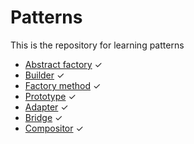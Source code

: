 # Patterns
This is the repository for learning patterns
* [Abstract factory](https://github.com/ThePersonThat/Patterns/tree/master/src/main/java/com/alex/patterns/abstractfactory) ✓
* [Builder](https://github.com/ThePersonThat/Patterns/tree/master/src/main/java/com/alex/patterns/builder) ✓
* [Factory method](https://github.com/ThePersonThat/Patterns/tree/master/src/main/java/com/alex/patterns/factorymethod) ✓
* [Prototype](https://github.com/ThePersonThat/Patterns/tree/master/src/main/java/com/alex/patterns/prototype) ✓
* [Adapter](https://github.com/ThePersonThat/Patterns/tree/master/src/main/java/com/alex/patterns/adapter) ✓
* [Bridge](https://github.com/ThePersonThat/Patterns/tree/master/src/main/java/com/alex/patterns/bridge) ✓
* [Compositor](https://github.com/ThePersonThat/Patterns/tree/master/src/main/java/com/alex/patterns/compositor) ✓ 